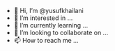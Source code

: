 - 👋 Hi, I’m @yusufkhailani
- 👀 I’m interested in ...
- 🌱 I’m currently learning ...
- 💞️ I’m looking to collaborate on ...
- 📫 How to reach me ...

<!---
yusufkhailani/yusufkhailani is a ✨ special ✨ repository because its `README.md` (this file) appears on your GitHub profile.
You can click the Preview link to take a look at your changes.
--->

